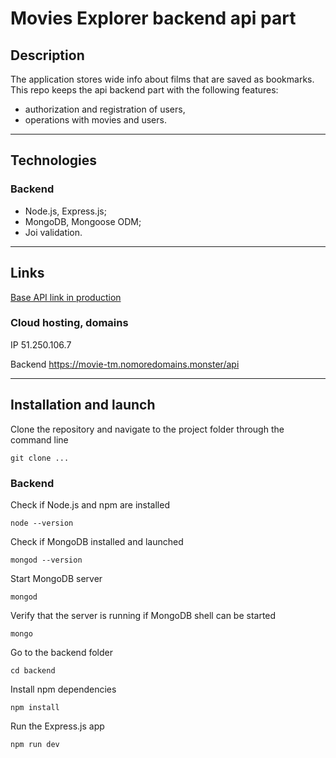 # Movies Explorer backend api part

## Description
The application stores wide info about films that are saved as bookmarks. This repo keeps the api backend part with the following features:
- authorization and registration of users,
- operations with movies and users.

---

## Technologies

### Backend
- Node.js, Express.js;
- MongoDB, Mongoose ODM;
- Joi validation.

---

## Links

[Base API link in production](https://movie-tm.nomoredomains.monster/api)

### Cloud hosting, domains

IP 51.250.106.7

Backend https://movie-tm.nomoredomains.monster/api

---

## Installation and launch

Clone the repository and navigate to the project folder through the command line
```
git clone ...
```

### Backend
Check if Node.js and npm are installed

```
node --version
```
Check if MongoDB installed and launched
```
mongod --version
```
Start MongoDB server
```
mongod
```
Verify that the server is running if MongoDB shell can be started
```
mongo
```

Go to the backend folder
```
cd backend
```
Install npm dependencies
```
npm install
```
Run the Express.js app
```
npm run dev
```
